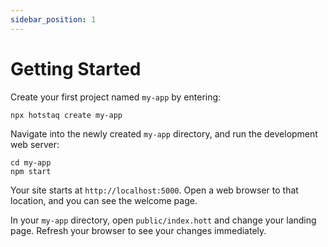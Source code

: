 ```yaml
---
sidebar_position: 1
---
```


# Getting Started
Create your first project named `my-app` by entering:
```console
npx hotstaq create my-app
```

Navigate into the newly created `my-app` directory, and run the development web server:
```console
cd my-app
npm start
```

Your site starts at `http://localhost:5000`. Open a web browser to that location, and you can see the welcome page.

In your `my-app` directory, open `public/index.hott` and change your landing page. Refresh your browser to see your changes immediately.
